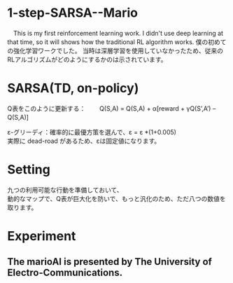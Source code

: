 # 1-step-SARSA--Mario
　This is my first reinforcement learning work. I didn't use deep learning at that time, so it will shows how the traditional RL algorithm works.
 僕の初めての強化学習ワークでした。 当時は深層学習を使用していなかったため、従来のRLアルゴリズムがどのようにするかのは示されています。
# SARSA(TD, on-policy)
Q表をこのように更新する：　　
Q(S,A) = Q(S,A) + α[reward + γQ(S’,A’) – Q(S,A)]　　

ε-グリーディ：確率的に最優方策を選んで、ε = ε *(1+0.005)  
実際に dead-road があるため、εは固定値になります。　　

# Setting
九つの利用可能な行動を準備しておいて、  
動的なマップで、Q表が巨大化を防いで、もっと汎化のため、ただ八つの数値を取ります。  
# Experiment





The marioAI is presented by The University of Electro-Communications.
----------
